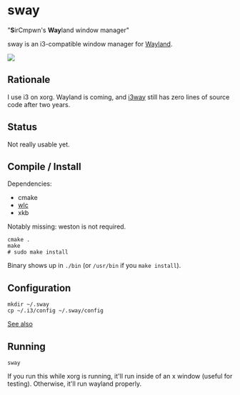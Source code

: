 # sway

"**S**irCmpwn's **Way**land window manager"

sway is an i3-compatible window manager for
[Wayland](http://wayland.freedesktop.org/).

![](https://sr.ht/7DsT.png)

## Rationale

I use i3 on xorg. Wayland is coming, and [i3way](http://i3way.org/) still has
zero lines of source code after two years.

## Status

Not really usable yet.

## Compile / Install

Dependencies:

* cmake
* [wlc](https://github.com/Cloudef/wlc)
* xkb

Notably missing: weston is not required.

    cmake .
    make
    # sudo make install

Binary shows up in `./bin` (or `/usr/bin` if you `make install`).

## Configuration

    mkdir ~/.sway
    cp ~/.i3/config ~/.sway/config

[See also](http://i3wm.org/docs/)

## Running

    sway

If you run this while xorg is running, it'll run inside of an x window (useful
for testing). Otherwise, it'll run wayland properly.
